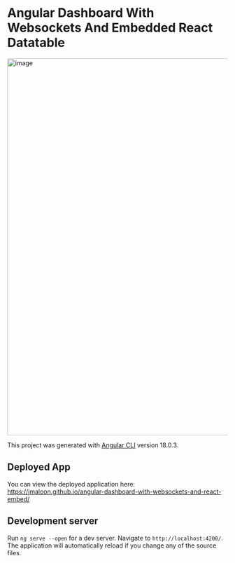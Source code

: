 # Angular Dashboard With Websockets And Embedded React Datatable 

<img width="860" alt="image" src="https://github.com/jmaloon/angular-dashboard-with-websockets-and-react-embed/assets/18078663/788d9577-ad74-4b40-8f94-b5ff2ea92d28">

This project was generated with [Angular CLI](https://github.com/angular/angular-cli) version 18.0.3.

## Deployed App

You can view the deployed application here: https://jmaloon.github.io/angular-dashboard-with-websockets-and-react-embed/

## Development server

Run `ng serve --open` for a dev server. Navigate to `http://localhost:4200/`. The application will automatically reload if you change any of the source files.
